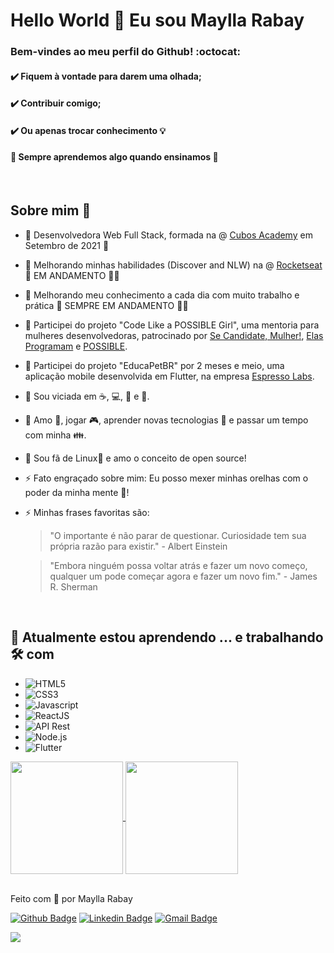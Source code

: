 # Hello World 👋 Eu sou Maylla Rabay

### Bem-vindes ao meu perfil do Github! :octocat:

#### ✔️ Fiquem à vontade para darem uma olhada;
#### ✔️ Contribuir comigo;
#### ✔️ Ou apenas trocar conhecimento 💡
#### 🚀 Sempre aprendemos algo quando ensinamos 🚀

<br />

## Sobre mim 🐉
  - 📖 Desenvolvedora Web Full Stack, formada na @ <a href="https://www.cubos.academy/" target="_blank">Cubos Academy</a> em Setembro de 2021 🚀
  - 📖 Melhorando minhas habilidades (Discover and NLW) na @ <a href="https://rocketseat.com.br/" target="_blank">Rocketseat</a>  🚧 EM ANDAMENTO 🚀🚧
  - 📖 Melhorando meu conhecimento a cada dia com muito trabalho e prática 🚧 SEMPRE EM ANDAMENTO 🚀🚧
  - 📖 Participei do projeto "Code Like a POSSIBLE Girl", uma mentoria para mulheres desenvolvedoras, patrocinado por <a href="https://www.linkedin.com/company/se-candidate-mulher/" target="_blank">Se Candidate, Mulher!</a>, <a href="https://www.linkedin.com/company/elasprogramam/" target="_blank">Elas Programam<a/> e [POSSIBLE](https://www.linkedin.com/company/possible-com/).
  - 📖 Participei do projeto "EducaPetBR" por 2 meses e meio, uma aplicação mobile desenvolvida em Flutter, na empresa <a href="https://espressolabs.com.br/" target="_blank">Espresso Labs<a/>.
  - 💭 Sou viciada em ☕, 💻, 🍫 e 🎼.
  - 💭 Amo :dog:, jogar 🎮, aprender novas tecnologias 🧠 e passar um tempo com minha 👪.
  - 💭 Sou fã de Linux🐧 e amo o conceito de open source!
  - ⚡ Fato engraçado sobre mim: Eu posso mexer minhas orelhas com o poder da minha mente 🤯!
  - ⚡ Minhas frases favoritas são:
  
      > "O importante é não parar de questionar. Curiosidade tem sua própria razão para existir." - Albert Einstein

      > "Embora ninguém possa voltar atrás e fazer um novo começo, qualquer um pode começar agora e fazer um novo fim." - James R. Sherman

<br />

## 🌱 Atualmente estou aprendendo ... e trabalhando 🛠️ com
  - ![HTML5](https://img.shields.io/badge/-HTML5-red)
  - ![CSS3](https://img.shields.io/badge/-CSS3-blue)
  - ![Javascript](https://img.shields.io/badge/-Javascript-orange) 
  - ![ReactJS](https://img.shields.io/badge/-ReactJS-45D1FD)
  - ![API Rest](https://img.shields.io/badge/-API%20Rest-purple)
  - ![Node.js](https://img.shields.io/badge/-Node.js-green)
  - ![Flutter](https://img.shields.io/badge/-Flutter-blue)

<a href="https://github.com/MayllaRabay">
  <img height="180em" align="center" src="https://github-readme-stats.vercel.app/api?username=MayllaRabay&count_private=true&show_icons=true&theme=omni&hide_border=true&include_all_commits=true&layout=compact&)" />
</a>

<a href="https://github.com/MayllaRabay">
  <img height="180em" align="center" src="https://github-readme-stats.vercel.app/api/top-langs/?username=MayllaRabay&langs_count=8&layout=compact&theme=omni&hide_border=true&include_all_commits=true&count_private=true&)" />
</a>

<br />
<br />

Feito com 💜 por Maylla Rabay

[![Github Badge](https://img.shields.io/badge/-Github-000?style=flat-square&logo=Github&logoColor=white&link=https://github.com/MayllaRabay)](https://github.com/MayllaRabay)
[![Linkedin Badge](https://img.shields.io/badge/-Linkedin-blue?style=flat-square&logo=Linkedin&logoColor=white&link=https://www.linkedin.com/in/mayllarabay/)](https://www.linkedin.com/in/mayllarabay/) 
[![Gmail Badge](https://img.shields.io/badge/-mayllarabay@gmail.com-c14438?style=flat-square&logo=Gmail&logoColor=white&link=mailto:mayllarabay@gmail.com)](mailto:mayllarabay@gmail.com)

<img src="https://komarev.com/ghpvc/?username=MayllaRabay&label=Profile%20views&color=0e75b6&style=flat" />
